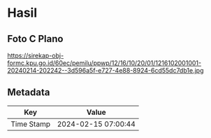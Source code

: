 # Hasil

## Foto C Plano

https://sirekap-obj-formc.kpu.go.id/60ec/pemilu/ppwp/12/16/10/20/01/1216102001001-20240214-202242--3d596a5f-e727-4e88-8924-6cd55dc7db1e.jpg


## Metadata

| Key        | Value               |
| ---------- | ------------------- |
| Time Stamp | 2024-02-15 07:00:44 |



